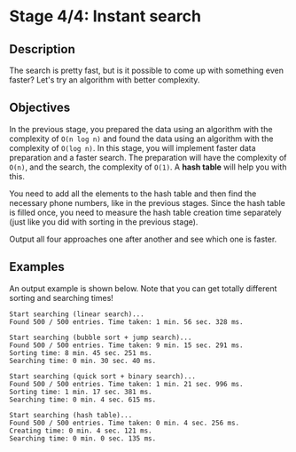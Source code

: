 # Stage 4/4: Instant search
## Description
The search is pretty fast, but is it possible to come up with something even faster? Let's try an algorithm with better complexity.

## Objectives
In the previous stage, you prepared the data using an algorithm with the complexity of `O(n log n)` and found the data using an algorithm with the complexity of `O(log n)`. In this stage, you will implement faster data preparation and a faster search. The preparation will have the complexity of `O(n)`, and the search, the complexity of `O(1)`. A <b>hash table</b> will help you with this.

You need to add all the elements to the hash table and then find the necessary phone numbers, like in the previous stages. Since the hash table is filled once, you need to measure the hash table creation time separately (just like you did with sorting in the previous stage).

Output all four approaches one after another and see which one is faster.

## Examples
An output example is shown below. Note that you can get totally different sorting and searching times!
```
Start searching (linear search)...
Found 500 / 500 entries. Time taken: 1 min. 56 sec. 328 ms.

Start searching (bubble sort + jump search)...
Found 500 / 500 entries. Time taken: 9 min. 15 sec. 291 ms.
Sorting time: 8 min. 45 sec. 251 ms.
Searching time: 0 min. 30 sec. 40 ms.

Start searching (quick sort + binary search)...
Found 500 / 500 entries. Time taken: 1 min. 21 sec. 996 ms.
Sorting time: 1 min. 17 sec. 381 ms.
Searching time: 0 min. 4 sec. 615 ms.

Start searching (hash table)...
Found 500 / 500 entries. Time taken: 0 min. 4 sec. 256 ms.
Creating time: 0 min. 4 sec. 121 ms.
Searching time: 0 min. 0 sec. 135 ms.
```
